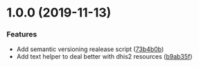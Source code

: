 # 1.0.0 (2019-11-13)


### Features

* Add semantic versioning realease script ([73b4b0b](https://github.com/BLSQ/manager-ui/commit/73b4b0bcac50466c3c1a5d74799e75ae3b8462bf))
* Add text helper to deal better with dhis2 resources ([b9ab35f](https://github.com/BLSQ/manager-ui/commit/b9ab35f9e2c94a34280bd5db66bdbaecb7636191))
